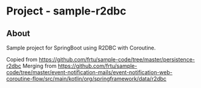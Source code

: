 # Project - sample-r2dbc

## About

Sample project for SpringBoot using R2DBC with Coroutine.

Copied from https://github.com/frtu/sample-code/tree/master/persistence-r2dbc
Merging from https://github.com/frtu/sample-code/tree/master/event-notification-mails/event-notification-web-coroutine-flow/src/main/kotlin/org/springframework/data/r2dbc
